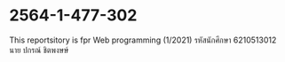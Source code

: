 # 2564-1-477-302
This reportsitory is fpr Web programming (1/2021)
รหัสนักศึกษา 6210513012 นาย ปกรณ์ ชิตพงษษ์

